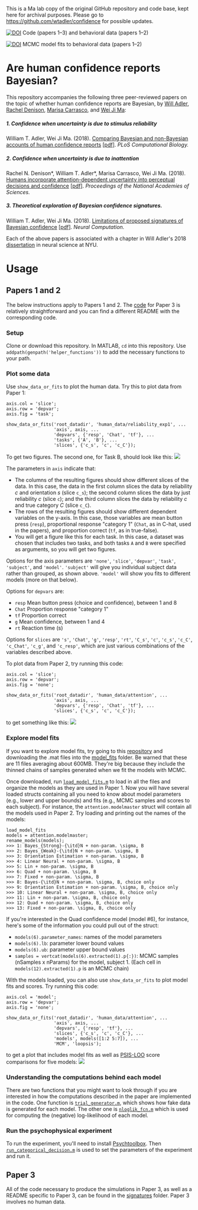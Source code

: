 This is a Ma lab copy of the original GitHub repository and code base, kept here for archival purposes. Please go to https://github.com/wtadler/confidence for possible updates.

[![DOI](https://zenodo.org/badge/49356719.svg)](https://zenodo.org/badge/latestdoi/49356719) Code (papers 1–3) and behavioral data (papers 1–2)

[![DOI](https://zenodo.org/badge/DOI/10.5281/zenodo.1458240.svg)](https://doi.org/10.5281/zenodo.1458240) MCMC model fits to behavioral data (papers 1–2)


# Are human confidence reports Bayesian?
This repository accompanies the following three peer-reviewed papers on the topic of whether human confidence reports are Bayesian, by [Will Adler](http://wtadler.com), [Rachel Denison](http://racheldenison.com), [Marisa Carrasco](https://psych.nyu.edu/carrasco/), and [Wei Ji Ma](http://www.cns.nyu.edu/malab/):

##### 1. Confidence when uncertainty is due to stimulus reliability
William T. Adler, Wei Ji Ma. (2018). [Comparing Bayesian and non-Bayesian accounts of human confidence reports](https://journals.plos.org/ploscompbiol/article?id=10.1371/journal.pcbi.1006572) [[pdf]](http://www.wtadler.com/papers/Adler2018b.pdf). *PLoS Computational Biology.*

##### 2. Confidence when uncertainty is due to inattention
Rachel N. Denison*, William T. Adler*, Marisa Carrasco, Wei Ji Ma. (2018). [Humans incorporate attention-dependent uncertainty into perceptual decisions and confidence](http://www.pnas.org/content/early/2018/10/05/1717720115) [[pdf]](http://www.wtadler.com/papers/Denison2018.pdf). *Proceedings of the National Academies of Sciences.*

##### 3. Theoretical exploration of Bayesian confidence signatures.
William T. Adler, Wei Ji Ma. (2018). [Limitations of proposed signatures of Bayesian confidence](https://www.mitpressjournals.org/doi/abs/10.1162/neco_a_01141?journalCode=neco) [[pdf]](http://www.wtadler.com/papers/Adler2018.pdf). *Neural Computation.*

Each of the above papers is associated with a chapter in Will Adler's 2018 [dissertation](http://wtadler.com/papers/Adler_dissertation.pdf) in neural science at NYU.

# Usage

## Papers 1 and 2

The below instructions apply to Papers 1 and 2. The [code](signatures) for Paper 3 is relatively straightforward and you can find a different README with the corresponding code.

### Setup

Clone or download this repository. In MATLAB, `cd` into this repository. Use `addpath(genpath('helper_functions'))` to add the necessary functions to your path.

### Plot some data

Use `show_data_or_fits` to plot the human data. Try this to plot data from Paper 1:
```
axis.col = 'slice';
axis.row = 'depvar';
axis.fig = 'task';

show_data_or_fits('root_datadir', 'human_data/reliability_exp1', ...
                  'axis', axis, ...
                  'depvars', {'resp', 'Chat', 'tf'}, ...
                  'tasks', {'A', 'B'}, ...
                  'slices', {'c_s', 'c', 'c_C'});
```
To get two figures. The second one, for Task B, should look like this:
![](http://wtadler.com/picdrop/reliability_fig.png)

The parameters in `axis` indicate that:
- The columns of the resulting figures should show different slices of the data. In this case, the data in the first column slices the data by reliability _c_ and orientation _s_ (slice `c_s`); the second column slices the data by just reliability _c_ (slice `c`); and the third column slices the data by reliability _c_ and true category _C_ (slice `c_C`).
- The rows of the resulting figures should show different dependent variables on the y-axis. In this case, those variables are mean button press (`resp`), proportional response "category 1" (`Chat`, as in C-hat, used in the papers), and proportion correct (`tf`, as in true-false).
- You will get a figure like this for each task. In this case, a dataset was chosen that includes two tasks, and both tasks `A` and `B` were specified as arguments, so you will get two figures.

Options for the axis parameters are `'none'`, `'slice'`, `'depvar'`, `'task'`, `'subject'`, and `'model'`. `'subject'` will give you individual subject data rather than grouped, as shown above. ``'model'`` will show you fits to different models (more on that below).

Options for `depvars` are:
- `resp` Mean button press (choice and confidence), between 1 and 8
- `Chat` Proportion response "category 1"
- `tf` Proportion correct
- `g` Mean confidence, between 1 and 4
- `rt` Reaction time (s)

Options for `slices` are `'s'`, `'Chat'`, `'g'`, `'resp'`, `'rt'`, `'C_s'`, `'c'`, `'c_s'`, `'c_C'`, `'c_Chat'`, `'c_g'`, and `'c_resp'`, which are just various combinations of the variables described above.

To plot data from Paper 2, try running this code:
```
axis.col = 'slice';
axis.row = 'depvar';
axis.fig = 'none';

show_data_or_fits('root_datadir', 'human_data/attention', ...
                  'axis', axis, ...
                  'depvars', {'resp', 'Chat', 'tf'}, ...
                  'slices', {'c_s', 'c', 'c_C'});
```
to get something like this:
![](http://wtadler.com/picdrop/attention_fig.png)

### Explore model fits

If you want to explore model fits, try going to this [repository](https://zenodo.org/record/1458240) and downloading the .mat files into the [model_fits](model_fits) folder. Be warned that these are 11 files averaging about 600MB. They're big because they include the thinned chains of samples generated when we fit the models with MCMC.

Once downloaded, run [`load_model_fits.m`](load_model_fits.m) to load in all the files and organize the models as they are used in Paper 1. Now you will have several loaded structs containing all you need to know about model parameters (e.g., lower and upper bounds) and fits (e.g., MCMC samples and scores to each subject). For instance, the `attention.modelmaster` struct will contain all the models used in Paper 2. Try loading and printing out the names of the models:
```
load_model_fits
models = attention.modelmaster;
rename_models(models);
>>> 1: Bayes_{Strong}-{\itd}N + non-param. \sigma, B
>>> 2: Bayes_{Weak}-{\itd}N + non-param. \sigma, B
>>> 3: Orientation Estimation + non-param. \sigma, B
>>> 4: Linear Neural + non-param. \sigma, B
>>> 5: Lin + non-param. \sigma, B
>>> 6: Quad + non-param. \sigma, B
>>> 7: Fixed + non-param. \sigma, B
>>> 8: Bayes-{\itd}N + non-param. \sigma, B, choice only
>>> 9: Orientation Estimation + non-param. \sigma, B, choice only
>>> 10: Linear Neural + non-param. \sigma, B, choice only
>>> 11: Lin + non-param. \sigma, B, choice only
>>> 12: Quad + non-param. \sigma, B, choice only
>>> 13: Fixed + non-param. \sigma, B, choice only
```

If you're interested in the Quad confidence model (model #6), for instance, here's some of the information you could pull out of the struct:
- `models(6).parameter_names`: names of the model parameters
- `models(6).lb`: parameter lower bound values
- `models(6).ub`: parameter upper bound values
- `samples = vertcat(models(6).extracted(1).p{:})`: MCMC samples (nSamples x nParams) for the model, subject 1. (Each cell in `models(12).extracted(1).p` is an MCMC chain)

With the models loaded, you can also use `show_data_or_fits` to plot model fits and scores. Try running this code:

```
axis.col = 'model';
axis.row = 'depvar';
axis.fig = 'none';

show_data_or_fits('root_datadir', 'human_data/attention', ...
                  'axis', axis, ...
                  'depvars', {'resp', 'tf'}, ...
                  'slices', {'c_s', 'c', 'c_C'}, ...
                  'models', models([1:2 5:7]), ...
                  'MCM', 'loopsis');
```
to get a plot that includes model fits as well as [PSIS-LOO](https://arxiv.org/abs/1507.04544) score comparisons for five models:
![](http://wtadler.com/picdrop/attention_fits_fig.png)



### Understanding the computations behind each model
There are two functions that you might want to look through if you are interested in how the computations described in the paper are implemented in the code. One function is [`trial_generator.m`](helper_functions/trial_generator.m), which shows how fake data is generated for each model. The other one is [`nloglik_fcn.m`](helper_functions/nloglik_fcn.m) which is used for computing the (negative) log-likelihood of each model.

### Run the psychophysical experiment
To run the experiment, you'll need to install [Psychtoolbox](http://psychtoolbox.org/). Then [`run_categorical_decision.m`](run_categorical_decision.m) is used to set the parameters of the experiment and run it.


## Paper 3

All of the code necessary to produce the simulations in Paper 3, as well as a README specific to Paper 3, can be found in the [signatures](signatures) folder. Paper 3 involves no human data.
